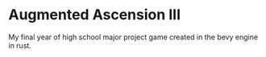 # Augmented Ascension III
My final year of high school major project game created in the bevy engine in rust.

